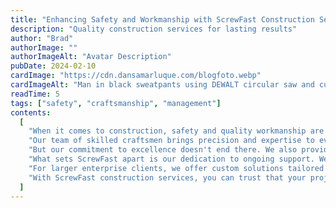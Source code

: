 ```yaml
---
title: "Enhancing Safety and Workmanship with ScrewFast Construction Services"
description: "Quality construction services for lasting results"
author: "Brad"
authorImage: ""
authorImageAlt: "Avatar Description"
pubDate: 2024-02-10
cardImage: "https://cdn.dansamarluque.com/blogfoto.webp"
cardImageAlt: "Man in black sweatpants using DEWALT circular saw and cutting a wood plank"
readTime: 5
tags: ["safety", "craftsmanship", "management"]
contents:
  [
    "When it comes to construction, safety and quality workmanship are non-negotiable. At ScrewFast, we're proud to offer a range of construction services that prioritize both, ensuring your projects are built to last.",
    "Our team of skilled craftsmen brings precision and expertise to every job, from minor installations to large-scale structural work. With top-quality tools and materials from our extensive inventory, we guarantee the highest standards of safety and craftsmanship on every project.",
    "But our commitment to excellence doesn't end there. We also provide thorough project management services to keep your build on track and within budget. From workflow coordination to stakeholder communication, ScrewFast handles the complexities so you can focus on your vision.",
    "What sets ScrewFast apart is our dedication to ongoing support. We don't just finish the job and walk away—we're here for the long haul. Our maintenance services ensure that your construction remains in optimal condition, providing peace of mind for years to come.",
    "For larger enterprise clients, we offer custom solutions tailored to your unique challenges. By understanding your specific needs, we engineer strategies aimed at maximizing efficiency and driving your business forward.",
    "With ScrewFast construction services, you can trust that your projects are in good hands. Experience the difference today and see why so many clients choose ScrewFast for their construction needs.",
  ]
---
```

